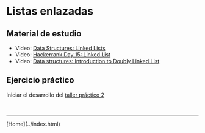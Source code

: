 # Listas enlazadas

## Material de estudio

- Video: [Data Structures: Linked Lists](https://www.youtube.com/watch?v=njTh_OwMljA)
- Video: [Hackerrank Day 15: Linked List](https://www.hackerrank.com/challenges/30-linked-list/tutorial)
- Video: [Data structures: Introduction to Doubly Linked List](https://www.youtube.com/watch?v=JdQeNxWCguQ)

## Ejercicio práctico

Iniciar el desarrollo del [taller práctico 2](../talleres/Taller2-201910.pdf)


<BR>
<HR>
[Home](../index.html)
<BR>

